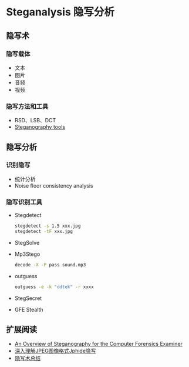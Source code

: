 # Steganalysis 隐写分析

## 隐写术

### 隐写载体

* 文本
* 图片
* 音频
* 视频

### 隐写方法和工具

- RSD、LSB、DCT
- [Steganography tools](https://en.wikipedia.org/wiki/Steganography_tools)

## 隐写分析

### 识别隐写

* 统计分析
* Noise floor consistency analysis

### 隐写识别工具

* Stegdetect

  ```bash
  stegdetect -s 1.5 xxx.jpg
  stegdetect -tF xxx.jpg
  ```

* StegSolve

* Mp3Stego

  ```bash
  decode -X -P pass sound.mp3
  ```

* outguess

  ```bash
  outguess -e -k "ddtek" -r xxxx
  ```

* StegSecret

* GFE Stealth

## 扩展阅读

* [An Overview of Steganography for the Computer Forensics Examiner](http://www.garykessler.net/library/fsc_stego.html)
* [深入理解JPEG图像格式Jphide隐写](http://wooyun.com.com.sb/static/drops/tips-15661.html)
* [隐写术总结](http://wooyun.com.com.sb/static/drops/tips-4862.html)
